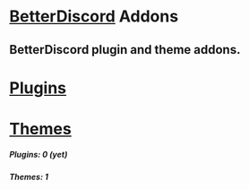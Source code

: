 # [BetterDiscord](https://github.com/BetterDiscord/BetterDiscord) Addons

## BetterDiscord plugin and theme addons.

# [Plugins](https://github.com/yungsamd17/BetterDiscordAddons/tree/main/Plugins/)
# [Themes](https://github.com/yungsamd17/BetterDiscordAddons/tree/main/Themes/)

##### Plugins: 0 (yet)
##### Themes: 1 
